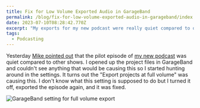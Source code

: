 ```yaml
---
title: Fix for Low Volume Exported Audio in GarageBand
permalink: /blog/fix-for-low-volume-exported-audio-in-garageband/index.html
date: 2023-07-10T08:28:42.770Z
excerpt: "My exports for my new podcast were really quiet compared to other podcasts. Turns out GarageBand has a setting causing this"
tags:
  - Podcasting
---
```


Yesterday [Mike pointed out](https://hachyderm.io/@mikestreety/110685303152811714) that the pilot episode of [my new podcast](https://wegot.family/0) was quiet compared to other shows. I opened up the project files in GarageBand and couldn't see anything that would be causing this so I started hunting around in the settings. It turns out the "Export projects at full volume" was causing this. I don't know what this setting is supposed to do but I turned it off, exported the episode again, and it was fixed.

![GarageBand setting for full volume export](https://cdn.rknight.me/site/garageband-setting.png)